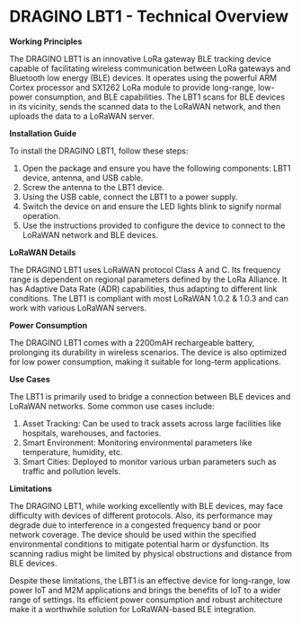 # DRAGINO LBT1 - Technical Overview

**Working Principles**

The DRAGINO LBT1 is an innovative LoRa gateway BLE tracking device capable of facilitating wireless communication between LoRa gateways and Bluetooth low energy (BLE) devices. It operates using the powerful ARM Cortex processor and SX1262 LoRa module to provide long-range, low-power consumption, and BLE capabilities. The LBT1 scans for BLE devices in its vicinity, sends the scanned data to the LoRaWAN network, and then uploads the data to a LoRaWAN server.


**Installation Guide**

To install the DRAGINO LBT1, follow these steps:

1. Open the package and ensure you have the following components: LBT1 device, antenna, and USB cable.
2. Screw the antenna to the LBT1 device.
3. Using the USB cable, connect the LBT1 to a power supply.
4. Switch the device on and ensure the LED lights blink to signify normal operation.
5. Use the instructions provided to configure the device to connect to the LoRaWAN network and BLE devices.

**LoRaWAN Details**

The DRAGINO LBT1 uses LoRaWAN protocol Class A and C. Its frequency range is dependent on regional parameters defined by the LoRa Alliance. It has Adaptive Data Rate (ADR) capabilities, thus adapting to different link conditions. The LBT1 is compliant with most LoRaWAN 1.0.2 & 1.0.3 and can work with various LoRaWAN servers.

**Power Consumption**

The DRAGINO LBT1 comes with a 2200mAH rechargeable battery, prolonging its durability in wireless scenarios. The device is also optimized for low power consumption, making it suitable for long-term applications.

**Use Cases**

The LBT1 is primarily used to bridge a connection between BLE devices and LoRaWAN networks. Some common use cases include:

1. Asset Tracking: Can be used to track assets across large facilities like hospitals, warehouses, and factories.
2. Smart Environment: Monitoring environmental parameters like temperature, humidity, etc.
3. Smart Cities: Deployed to monitor various urban parameters such as traffic and pollution levels.

**Limitations**

The DRAGINO LBT1, while working excellently with BLE devices, may face difficulty with devices of different protocols. Also, its performance may degrade due to interference in a congested frequency band or poor network coverage. The device should be used within the specified environmental conditions to mitigate potential harm or dysfunction. Its scanning radius might be limited by physical obstructions and distance from BLE devices.

Despite these limitations, the LBT1 is an effective device for long-range, low power IoT and M2M applications and brings the benefits of IoT to a wider range of settings. Its efficient power consumption and robust architecture make it a worthwhile solution for LoRaWAN-based BLE integration.